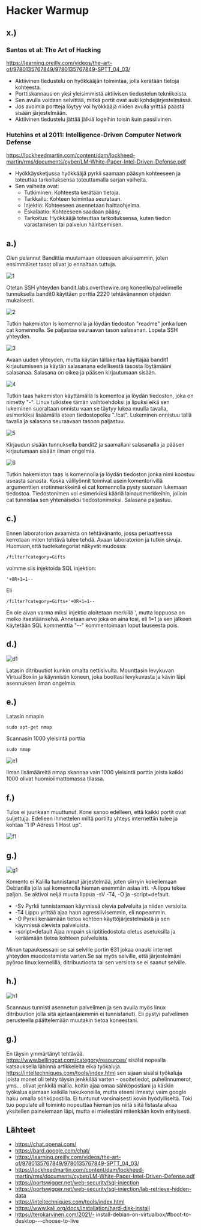 # Hacker Warmup

## x.)

### Santos et al: The Art of Hacking

https://learning.oreilly.com/videos/the-art-of/9780135767849/9780135767849-SPTT_04_03/

- Aktiivinen tiedustelu on hyökkääjän toimintaa, jolla kerätään tietoja kohteesta.
- Porttiskannaus on yksi yleisimmistä aktiivisen tiedustelun tekniikoista.
- Sen avulla voidaan selvittää, mitkä portit ovat auki kohdejärjestelmässä.
- Jos avoimia portteja löytyy voi hyökkääjä niiden avulla yrittää päästä sisään järjestelmään.
- Aktiivinen tiedustelu jättää jälkiä logeihin toisin kuin passiivinen.

### Hutchins et al 2011: Intelligence-Driven Computer Network Defense

https://lockheedmartin.com/content/dam/lockheed-martin/rms/documents/cyber/LM-White-Paper-Intel-Driven-Defense.pdf

- Hyökkäysketjussa hyökkääjä pyrkii saamaan pääsyn kohteeseen ja toteuttaa tarkoituksensa toteuttamalla sarjan vaiheita.
- Sen vaiheita ovat:
  - Tutkiminen: Kohteesta kerätään tietoja.
  - Tarkkailu: Kohteen toimintaa seurataan.
  - Injektio: Kohteeseen asennetaan haittaohjelma.
  - Eskalaatio: Kohteeseen saadaan pääsy.
  - Tarkoitus: Hyökkääjä toteuttaa tarkoituksensa, kuten tiedon varastamisen tai palvelun häiritsemisen.

## a.)

Olen pelannut Bandittia muutamaan otteeseen aikaisemmin, joten ensimmäiset tasot olivat jo ennaltaan tuttuja.

![1](/kuvat/h1/a/1.png)

Otetan SSH yhteyden bandit.labs.overthewire.org koneelle/palvelimelle tunnuksella bandit0 käyttäen porttia 2220 tehtävänannon ohjeiden mukaisesti.

![2](/kuvat/h1/a/2.png)

Tutkin hakemiston ls komennolla ja löydän tiedoston "readme" jonka luen cat komennolla. Se paljastaa seuraavan tason salasanan.
Lopeta SSH yhteyden.

![3](/kuvat/h1/a/3.png)

Avaan uuden yhteyden, mutta käytän tälläkertaa käyttäjää bandit1 kirjautumiseen ja käytän salasanana edellisestä tasosta löytämääni salasanaa. Salasana on oikea ja pääsen kirjautumaan sisään.

![4](/kuvat/h1/a/4.png)

Tutkin taas hakemiston käyttämällä ls komentoa ja löydän tiedoston, joka on nimetty "-". Linux tulkistee tämän vaihtoehdoksi ja lipuksi eikä sen lukeminen suoraltaan onnistu vaan se täytyy lukea muulla tavalla, esimerkiksi lisäämällä eteen tiedostopolku "./cat". Lukeminen onnistuu tällä tavalla ja salasana seuraavaan tasoon paljastuu.

![5](/kuvat/h1/a/5.png)

Kirjaudun sisään tunnuksella bandit2 ja saamallani salasanalla ja pääsen kirjautumaan sisään ilman ongelmia.

![6](/kuvat/h1/a/6.png)

Tutkin hakemiston taas ls komennolla ja löydän tiedoston jonka nimi koostuu useasta sanasta.
Koska välilyönnit toimivat usein komentorivillä argumenttien erotinmerkkeinä ei cat komennolla pysty suoraan lukemaan tiedostoa. Tiedostonimen voi esimerkiksi kääriä lainausmerkkeihin, jolloin cat tunnistaa sen yhtenäiseksi tiedostonimeksi. Salasana paljastuu.

## c.)

Ennen laboratorion avaamista on tehtävänanto, jossa periaatteessa kerrotaan miten tehtävä tulee tehdä.
Avaan laboratorion ja tutkin sivuja. Huomaan,että tuotekategoriat näkyvät mudossa:

```
/filter?category=Gifts
```

voimme siis injektoida SQL injektion:

```
'+OR+1=1--
```

Eli

```
/filter?category=Gifts+'+OR+1=1--
```

En ole aivan varma miksi injektio aloitetaan merkillä ', mutta loppuosa on melko itsestäänselvä. Annetaan arvo joka on aina tosi, eli 1=1 ja sen jälkeen käytetään SQL kommenttia "--" kommentoimaan loput lauseesta pois.

## d.)

![d1](/kuvat/h1/d/1.png)

Latasin ditribuutiot kunkin omalta nettisivulta.
Mounttasin levykuvan VirtualBoxiin ja käynnistin koneen, joka boottasi levykuvasta ja kävin läpi asennuksen ilman ongelmia.

## e.)

Latasin nmapin

```
sudo apt-get nmap
```

Scannasin 1000 yleisintä porttia

```
sudo nmap
```

![e1](/kuvat/h1/e/1.png)

Ilman lisämääreitä nmap skannaa vain 1000 yleisintä porttia joista kaikki 1000 olivat huomioiimattomassa tilassa.

## f.)

Tulos ei juurikaan muuttunut. Kone sanoo edelleen, että kaikki portit ovat suljettuja. Edelleen ihmettelen miltä portilta yhteys internettiin tulee ja kohtaa "1 IP Adress 1 Host up".

![f1](/kuvat/h1/f/1.png)

## g.)

![g1](/kuvat/h1/g/1.png)

Komento ei Kalilla tunnistanut järjestelmää, joten siirryin kokeilemaan Debianilla jolla sai komennolla hieman enemmän asiaa irti. -A lippu tekee paljon. Se aktivoi neljä muuta lippua -sV -T4, -O ja -script=default.

- -Sv Pyrkii tunnistamaan käynnissä olevia palveluita ja niiden versioita.
- -T4 Lippu yrittää ajaa haun agressiivisemmin, eli nopeammin.
- -O Pyrkii keräämään tietoa kohteen käyttöjärjestelmästä ja sen käynnissä olevista palveluista.
- -script=default Ajaa nmpain skriptitiedostota oletus asetuksilla ja keräämään tietoa kohteen palveluista.

Minun tapauksessani se sai selville portin 631 jokaa onauki internet yhteyden muodostamista varten.Se sai myös selville, että järjestelmäni pyöroo linux kernelillä, ditribuutioota tai sen versiota se ei saanut selville.

## h.)

![h1](/kuvat/h1/h/1.png)

Scannaus tunnisti asennetun palvelimen ja sen avulla myös linux ditribuution jolla sitä ajetaan(aiemmin ei tunnistanut). Eli pystyi palvelimen perusteella päättelemään muutakin tietoa koneestani.

## g.)

En täysin ymmärtänyt tehtävää.
https://www.bellingcat.com/category/resources/
sisälsi nopealla katsauksella lähinnä artikkeleita eikä työkaluja.
https://inteltechniques.com/tools/index.html
sen sijaan sisälsi työkaluja joista monet oli tehty täysin jenkkilää varten - osoitetiedot, puhelinnumerot, yms... olivat jenkkilä mallia. koitin ajaa omaa sähköpostiani ja käskin työkalua ajamaan kaikilla hakukoneilla, mutta eteeni ilmestyi vaim google haku omalla söhköpostilla. Ei tuntunut varsinaisesti kovin hyödylliseltä. Toki tuo populate all toiminto nopeuttaa hieman jos niitä siitä listasta alkaa yksitellen painelemaan läpi, mutta ei mielestäni mitenkään kovin erityisesti.

## Lähteet

- https://chat.openai.com/
- https://bard.google.com/chat/
- https://learning.oreilly.com/videos/the-art-of/9780135767849/9780135767849-SPTT_04_03/
- https://lockheedmartin.com/content/dam/lockheed-martin/rms/documents/cyber/LM-White-Paper-Intel-Driven-Defense.pdf
- https://portswigger.net/web-security/sql-injection
- https://portswigger.net/web-security/sql-injection/lab-retrieve-hidden-data
- https://inteltechniques.com/tools/index.html
- https://www.kali.org/docs/installation/hard-disk-install
- https://terokarvinen.com/2021/- install-debian-on-virtualbox/#boot-to-desktop---choose-to-live
